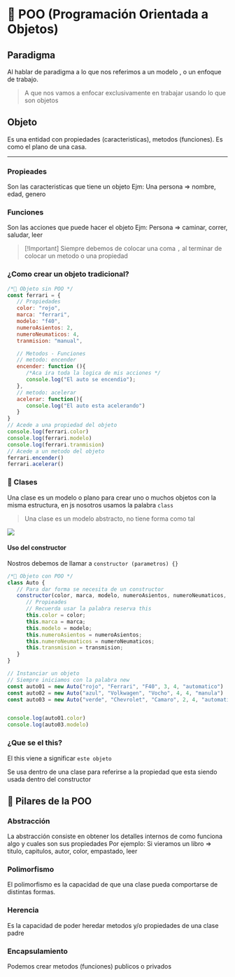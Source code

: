 # 🚀 POO (Programación Orientada a Objetos)
## Paradigma
Al hablar de paradigma a lo que nos referimos a un modelo , o un enfoque de trabajo.

> A que nos vamos a enfocar exclusivamente en trabajar usando lo que son objetos

## Objeto
Es una entidad con propiedades (caracteristicas), metodos (funciones). Es como el plano de una casa.

---
### Propieades
Son las caracteristicas que tiene un objeto
Ejm: Una persona => nombre, edad, genero

### Funciones
Son las acciones que puede hacer el objeto
Ejm: Persona => caminar, correr, saludar, leer

> [!Important] Siempre debemos de colocar una coma ` , ` al terminar de colocar un metodo o una propiedad


### ¿Como crear un objeto tradicional?
```js
/*🍏 Objeto sin POO */
const ferrari = {
   // Propiedades
   color: "rojo",
   marca: "ferrari",
   modelo: "f40",
   numeroAsientos: 2,
   numeroNeumaticos: 4,
   tranmision: "manual",

   // Metodos - Funciones 
   // metodo: encender
   encender: function (){
      /*Aca ira toda la logica de mis acciones */
      console.log("El auto se encendio");
   },
   // metodo: acelerar
   acelerar: function(){
      console.log("El auto esta acelerando")
   }
}
// Acede a una propiedad del objeto
console.log(ferrari.color)
console.log(ferrari.modelo)
console.log(ferrari.tranmision)
// Acede a un metodo del objeto
ferrari.encender()
ferrari.acelerar()
```
### 📖 Clases
Una clase es un modelo o plano para crear uno o muchos objetos con la misma estructura, en js nosotros usamos la palabra `class`

> Una clase es un modelo abstracto, no tiene forma como tal

<img src="https://media.istockphoto.com/id/517164278/es/foto/la-masa-de-levadura.jpg?s=612x612&w=0&k=20&c=LhXE4H1PHX2FnsYkj-zfPgDPkwmUEy9D1OHtAFod1rI=">


#### Uso del constructor

Nostros debemos de llamar a `constructor (parametros) {}`


```js
/*🍏 Objeto con POO */
class Auto {
   // Para dar forma se necesita de un constructor
   constructor(color, marca, modelo, numeroAsientos, numeroNeumaticos, transmision) {
      // Propieades
      // Recuerda usar la palabra reserva this 
      this.color = color;
      this.marca = marca;
      this.modelo = modelo;
      this.numeroAsientos = numeroAsientos;
      this.numeroNeumaticos = numeroNeumaticos;
      this.transmision = transmision;
   }
}

// Instanciar un objeto
// Siempre iniciamos con la palabra new
const auto01 = new Auto("rojo", "Ferrari", "F40", 3, 4, "automatico")
const auto02 = new Auto("azul", "Volkwagen", "Vocho", 4, 4, "manula")
const auto03 = new Auto("verde", "Chevrolet", "Camaro", 2, 4, "automatico")


console.log(auto01.color)
console.log(auto03.modelo)
```

### ¿Que se el this?

El this viene a significar `este objeto`

Se usa dentro de una clase para referirse a la propiedad que esta siendo usada dentro del constructor


## 🏦 Pilares de la POO
### Abstracción
La abstracción consiste en obtener los detalles internos de como funciona algo y cuales son sus propiedades
Por ejemplo: Si vieramos un libro => titulo, capitulos, autor, color, empastado, leer
### Polimorfismo
El polimorfismo es la capacidad de que una clase pueda comportarse de distintas formas.
### Herencia
Es la capacidad de poder heredar metodos y/o propiedades de una clase padre
### Encapsulamiento
Podemos crear metodos (funciones) publicos o privados